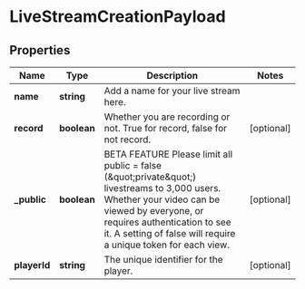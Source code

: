 
# LiveStreamCreationPayload

## Properties

Name | Type | Description | Notes
------------ | ------------- | ------------- | -------------
**name** | **string** | Add a name for your live stream here. | 
**record** | **boolean** | Whether you are recording or not. True for record, false for not record. |  [optional]
**_public** | **boolean** | BETA FEATURE Please limit all public &#x3D; false (\&quot;private\&quot;) livestreams to 3,000 users. Whether your video can be viewed by everyone, or requires authentication to see it. A setting of false will require a unique token for each view. |  [optional]
**playerId** | **string** | The unique identifier for the player. |  [optional]



